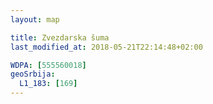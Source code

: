 ```yaml
---
layout: map

title: Zvezdarska šuma
last_modified_at: 2018-05-21T22:14:48+02:00

WDPA: [555560018]
geoSrbija:
  L1_183: [169]
---
```

